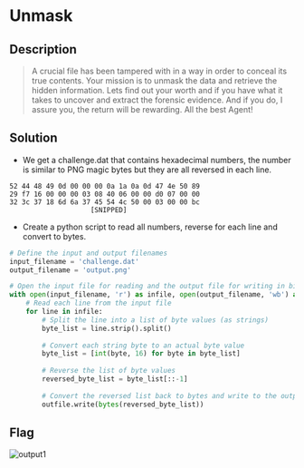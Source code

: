 # Unmask
## Description
> A crucial file has been tampered with in a way in order to conceal its true contents. Your mission is to unmask the data and retrieve the hidden information. Lets find out your worth and if you have what it takes to uncover and extract the forensic evidence. And if you do, I assure you, the return will be rewarding. All the best Agent!

## Solution
- We get a challenge.dat that contains hexadecimal numbers, the number is similar to PNG magic bytes but they are all reversed in each line.
```
52 44 48 49 0d 00 00 00 0a 1a 0a 0d 47 4e 50 89
29 f7 16 00 00 00 03 08 40 06 00 00 d0 07 00 00
32 3c 37 18 6d 6a 37 45 54 4c 50 00 03 00 00 bc
                    [SNIPPED]
```
- Create a python script to read all numbers, reverse for each line and convert to bytes.
```python
# Define the input and output filenames
input_filename = 'challenge.dat'
output_filename = 'output.png'

# Open the input file for reading and the output file for writing in binary mode
with open(input_filename, 'r') as infile, open(output_filename, 'wb') as outfile:
    # Read each line from the input file
    for line in infile:
        # Split the line into a list of byte values (as strings)
        byte_list = line.strip().split()
        
        # Convert each string byte to an actual byte value
        byte_list = [int(byte, 16) for byte in byte_list]
        
        # Reverse the list of byte values
        reversed_byte_list = byte_list[::-1]
        
        # Convert the reversed list back to bytes and write to the output file
        outfile.write(bytes(reversed_byte_list))

```
## Flag
![output1](https://github.com/user-attachments/assets/4155aea0-8296-4a8a-97e1-486cf5b6965a)
